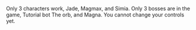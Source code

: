 Only 3 characters work, Jade, Magmax, and Simia. Only 3 bosses are in the game, Tutorial bot The orb, and Magna. You cannot change your controls yet.
